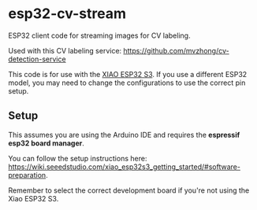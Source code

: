 # esp32-cv-stream
ESP32 client code for streaming images for CV labeling.

Used with this CV labeling service: https://github.com/mvzhong/cv-detection-service

This code is for use with the [XIAO ESP32 S3](https://wiki.seeedstudio.com/xiao_esp32s3_getting_started/). If you use a different ESP32 model, you may need to change the configurations to use the correct pin setup.

## Setup
This assumes you are using the Arduino IDE and requires the **espressif esp32 board manager**.

You can follow the setup instructions here: https://wiki.seeedstudio.com/xiao_esp32s3_getting_started/#software-preparation.

Remember to select the correct development board if you're not using the Xiao ESP32 S3.
